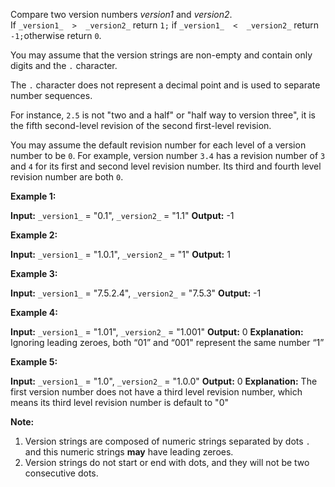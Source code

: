 
Compare two version numbers  _version1_  and  _version2_.  
If  `_version1_  >  _version2_`  return  `1;` if  `_version1_  <  _version2_`  return  `-1;`otherwise return  `0`.

You may assume that the version strings are non-empty and contain only digits and the  `.`  character.

The  `.`  character does not represent a decimal point and is used to separate number sequences.

For instance,  `2.5`  is not "two and a half" or "half way to version three", it is the fifth second-level revision of the second first-level revision.

You may assume the default revision number for each level of a version number to be  `0`. For example, version number  `3.4`  has a revision number of  `3`  and  `4`  for its first and second level revision number. Its third and fourth level revision number are both  `0`.

**Example 1:**

**Input:** `_version1_` = "0.1", `_version2_` = "1.1"
**Output:** -1

**Example 2:**

**Input:** `_version1_` = "1.0.1", `_version2_` = "1"
**Output:** 1

**Example 3:**

**Input:** `_version1_` = "7.5.2.4", `_version2_` = "7.5.3"
**Output:** -1

**Example 4:**

**Input:** `_version1_` = "1.01", `_version2_` = "1.001"
**Output:** 0
**Explanation:** Ignoring leading zeroes, both “01” and “001" represent the same number “1”

**Example 5:**

**Input:** `_version1_` = "1.0", `_version2_` = "1.0.0"
**Output:** 0
**Explanation:** The first version number does not have a third level revision number, which means its third level revision number is default to "0"

**Note:**

1.  Version strings are composed of numeric strings separated by dots  `.`  and this numeric strings  **may**  have leading zeroes.
2.  Version strings do not start or end with dots, and they will not be two consecutive dots.
